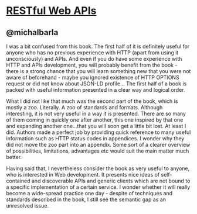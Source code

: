 [RESTful  Web APIs](http://www.amazon.com/RESTful-Web-APIs-Leonard-Richardson/dp/1449358063?tag=rubyslava-20)
==================================================================================================

@michalbarla
-----------
I was a bit confused from this book. The first half of it is definitely useful for anyone who
has no previous experience with HTTP (apart from using it unconsciously) and APIs. And even if you do 
have some experience with HTTP and APIs development, you will probably benefit from the book - there is a strong chance that you will learn something new that you were not aware of beforehand - maybe you ignored existence of HTTP OPTIONS request or
did not know about JSON-LD profile... The first half of a book is packed with useful information presented 
in a clear way and logical order.

What I did not like that much was the second part of the book, which is mostly a zoo. Literally. A zoo of standards
and formats. Although interesting, it is not very useful in a way it is presented. There are so many of them coming
in quickly one after another, this one inspired by that one and expanding another one...that you will soon get a little 
bit lost. At least I did. Authors made a perfect job by providing quick reference to many useful information such as 
HTTP status codes in appendices. I wonder why they did not move the zoo part into an appendix. Some sort of a 
clearer overview of possibilities, limitations, advantages etc would suit the main matter much better.

Having said that, I nevertheless consider the book as very useful to anyone, who 
is interested in Web development. It presents nice ideas of self-contained and discoverable 
APIs and generic clients which are not bound to a specific implementation of a certain service. 
I wonder whether it will really become a wide-spread practice one day - despite of techniques and standards
described in the book, I still see the semantic gap as an unresolved issue.
